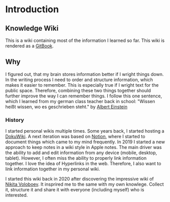 # Introduction

## Knowledge Wiki

This is a wiki containing most of the information I learned so far. This wiki is rendered as a [GitBook](https://www.gitbook.com).

## Why

I figured out, that my brain stores information better if I wright things down. In the writing process I need to order and structure information, which makes it easier to remember. This is especially true if I wright text for the public space. Therefore, combining these two things together should further improve the way I can remember things. I follow this one sentence, which I learned from my german class teacher back in school: "Wissen heißt wissen, wo es geschrieben steht." by [Albert Einstein](https://www.gutzitiert.de/zitat_autor_albert_einstein_thema_wissen_zitat_3425.html)

### History

I started personal wikis multiple times. Some years back, I started hosting a [DokuWiki](https://www.dokuwiki.org/dokuwiki). A next iteration was based on [Notion](https://www.notion.so/), where I started to document things which came to my mind frequently. In 2019 I started a new approach to keep notes in a wiki style in Apple notes. The main driver was the ability to add and edit information from any device \(mobile, desktop, tablet\). However, I often miss the ability to properly link information together. I love the idea of Hyperlinks in the web. Therefore, I also want to link information together in my personal wiki.

I started this wiki back in 2020 after discovering the impressive wiki of [Nikita Voloboev](https://wiki.nikitavoloboev.xyz). It insprired me to the same with my own knowlege. Collect it, structure it and share it with everyone \(including myself\) who is interested.

